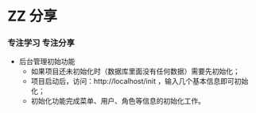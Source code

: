 # ZZ 分享

### 专注学习  专注分享

+ 后台管理初始功能
    + 如果项目还未初始化时（数据库里面没有任何数据）需要先初始化；
    + 项目启动后，访问：http://localhost/init ，输入几个基本信息即可初始化；
    + 初始化功能完成菜单、用户、角色等信息的初始化工作。